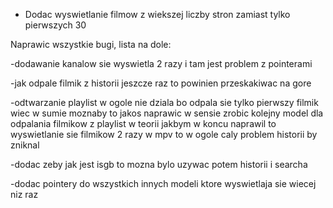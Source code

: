 - Dodac wyswietlanie filmow z wiekszej liczby stron zamiast tylko pierwszych 30

Naprawic wszystkie bugi, lista na dole:

-dodawanie kanalow sie wyswietla 2 razy i tam jest problem z pointerami

-jak odpale filmik z historii jeszcze raz to powinien przeskakiwac na gore

-odtwarzanie playlist w ogole nie dziala bo odpala sie tylko pierwszy filmik wiec w sumie moznaby to jakos naprawic w sensie zrobic kolejny model dla odpalania filmikow z playlist
w teorii jakbym w koncu naprawil to wyswietlanie sie filmikow 2 razy w mpv to w ogole caly problem historii by zniknal

-dodac zeby jak jest isgb to mozna bylo uzywac potem historii i searcha

-dodac pointery do wszystkich innych modeli ktore wyswietlaja sie wiecej niz raz

